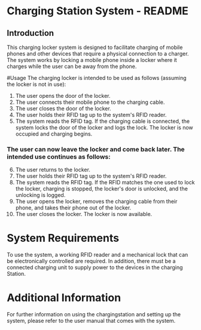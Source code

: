 # Charging Station System - README
## Introduction
This charging locker system is designed to facilitate charging of mobile phones and other devices that require a physical connection to a charger. The system works by locking a mobile phone inside a locker where it charges while the user can be away from the phone.

#Usage
The charging locker is intended to be used as follows (assuming the locker is not in use):

1. The user opens the door of the locker.
2. The user connects their mobile phone to the charging cable.
3. The user closes the door of the locker.
4. The user holds their RFID tag up to the system's RFID reader.
5. The system reads the RFID tag. If the charging cable is connected, the system locks the door of the locker and logs the lock. The locker is now occupied and charging begins.

### The user can now leave the locker and come back later. The intended use continues as follows:

6. The user returns to the locker.
7. The user holds their RFID tag up to the system's RFID reader.
8. The system reads the RFID tag. If the RFID matches the one used to lock the locker, charging is stopped, the locker's door is unlocked, and the unlocking is logged.
9. The user opens the locker, removes the charging cable from their phone, and takes their phone out of the locker.
10. The user closes the locker. The locker is now available.

# System Requirements
To use the system, a working RFID reader and a mechanical lock that can be electronically controlled are required. In addition, there must be a connected charging unit to supply power to the devices in the charging Station.

# Additional Information
For further information on using the chargingstation and setting up the system, please refer to the user manual that comes with the system.
